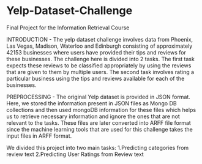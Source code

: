 # Yelp-Dataset-Challenge
Final Project for the Information Retrieval Course

INTRODUCTION - 
The yelp dataset challenge involves data from Phoenix, Las Vegas, Madison, Waterloo and Edinburgh consisting of approximately 42153 businesses where users have provided their tips and reviews for these businesses. The challenge here is divided into 2 tasks. The first task expects these reviews to be classified appropriately by using the reviews that are given to them by multiple users. The second task involves rating a particular business using the tips and reviews available for each of the businesses.

PREPROCESSING - 
The original Yelp dataset is provided in JSON format. Here, we stored the information present in JSON files as Mongo DB collections and then used mongoDB information for these files which helps us to retrieve necessary information and ignore the ones that are not relevant to the tasks. These files are later converted into ARFF file format since the machine learning tools that are used for this challenge takes the input files in ARFF format.

We divided this project into two main tasks: 1.Predicting categories from review text 2.Predicting User Ratings from Review text
